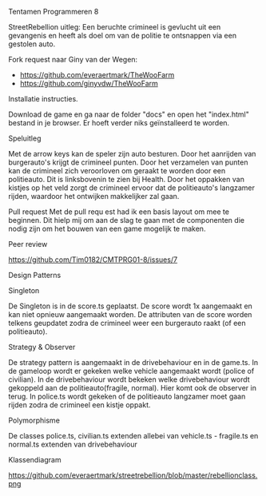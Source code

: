 Tentamen Programmeren 8

StreetRebellion uitleg:
Een beruchte crimineel is gevlucht uit een gevangenis en heeft als doel om van de politie te ontsnappen via een gestolen auto. 

Fork request naar Giny van der Wegen:
- https://github.com/everaertmark/TheWooFarm
- https://github.com/ginyvdw/TheWooFarm

Installatie instructies.

Download de game en ga naar de folder "docs" en open het "index.html" bestand in je browser. Er hoeft verder niks geïnstalleerd te worden.

Speluitleg

Met de arrow keys kan de speler zijn auto besturen. Door het aanrijden van burgerauto's krijgt de crimineel punten. Door het verzamelen van punten kan de crimineel zich veroorloven om geraakt te worden door een politieauto. Dit is linksbovenin te zien bij Health. Door het oppakken van kistjes op het veld zorgt de crimineel ervoor dat de politieauto's langzamer rijden, waardoor het ontwijken makkelijker zal gaan.

Pull request
Met de pull requ
est had ik een basis layout om mee te beginnen. Dit hielp mij om aan de slag te gaan met de componenten die nodig zijn om het bouwen van een game mogelijk te maken. 

Peer review

https://github.com/Tim0182/CMTPRG01-8/issues/7

Design Patterns


Singleton

De Singleton is in de score.ts geplaatst. De score wordt 1x aangemaakt en kan niet opnieuw aangemaakt worden. De attributen van de score worden telkens geupdatet zodra de crimineel weer een burgerauto raakt (of een politieauto).

Strategy & Observer

De strategy pattern is aangemaakt in de drivebehaviour en in de game.ts. In de gameloop wordt er gekeken welke vehicle aangemaakt wordt (police of civilian). In de drivebehaviour wordt bekeken welke drivebehaviour wordt gekoppeld aan de politieauto(fragile, normal). Hier komt ook de observer in terug. In police.ts wordt gekeken of de politieauto langzamer moet gaan rijden zodra de crimineel een kistje oppakt. 

Polymorphisme

De classes police.ts, civilian.ts extenden allebei van vehicle.ts - fragile.ts en normal.ts extenden van drivebehaviour

Klassendiagram

https://github.com/everaertmark/streetrebellion/blob/master/rebellionclass.png